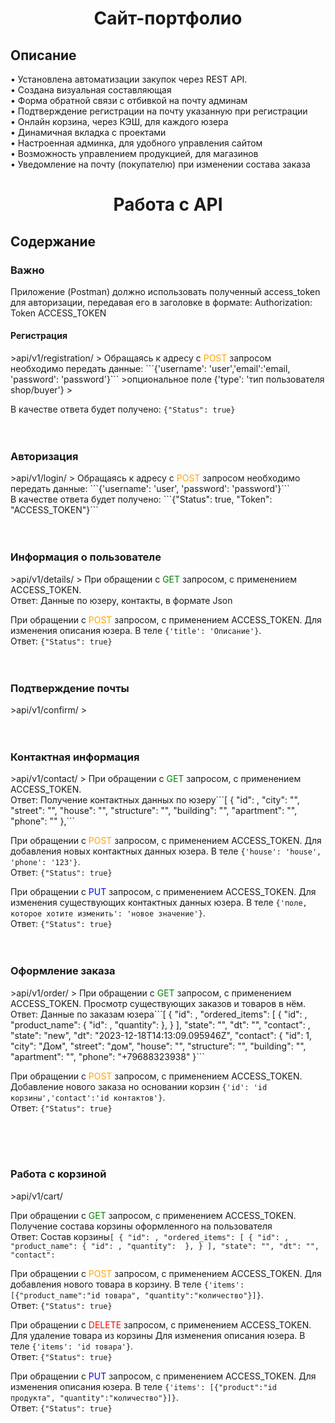 <h1 align="center"> Сайт-портфолио </h1>
<h2>Описание</h2>
• Установлена автоматизации закупок через REST API.<br/>
• Создана визуальная составляющая<br/>
• Форма обратной связи с отбивкой на почту админам<br/>
• Подтверждение регистрации на почту указанную при регистрации<br/>
• Онлайн корзина, через КЭШ, для каждого юзера<br/>
• Динамичная вкладка с проектами<br/>
• Настроенная админка, для удобного управления сайтом<br/>
• Возможность управлением продукцией, для магазинов<br/>
• Уведомление на почту (покупателю) при изменении состава заказа<br/>

<h1 align="center"> Работа с API </h1>
<h2>Содержание</h2>
<h3>Важно</h3>
Приложение (Postman) должно использовать полученный access_token для авторизации, передавая его в заголовке в формате:
Authorization: Token ACCESS_TOKEN

<h4>Регистрация</h3>
>api/v1/registration/
> 
Обращаясь к адресу с <span style="color: orange">POST</span> запросом необходимо передать данные: ```{'username': 'user','email':'email, 'password': 'password'}```
>опциональное поле {'type': 'тип пользователя shop/buyer'}
> 

В качестве ответа будет получено: 
```{"Status": true}```<br/><br/><br/>
<h3>Авторизация</h3>
>api/v1/login/
> 
Обращаясь к адресу с <span style="color: orange">POST</span> запросом необходимо передать данные: ```{'username': 'user', 'password': 'password'}```
<br/>
В качестве ответа будет получено: ```{"Status": true, "Token": "ACCESS_TOKEN"}```<br/><br/><br/>

<h3>Информация о пользователе</h3>
>api/v1/details/
> 
При обращении с <span style="color: green">GET</span> запросом, с применением ACCESS_TOKEN.
<br/>
Ответ: Данные по юзеру, контакты, в формате Json

При обращении с <span style="color: orange">POST</span> запросом, с применением ACCESS_TOKEN. 
Для изменения описания юзера. В теле ```{'title': 'Описание'}```. <br/>
Ответ: ```{"Status": true}```<br/><br/><br/>

<h3>Подтверждение почты</h3>
>api/v1/confirm/
> 
<br/><br/><br/>

<h3>Контактная информация</h3>
>api/v1/contact/
> 
При обращении с <span style="color: green">GET</span> запросом, с применением ACCESS_TOKEN.
<br/>
Ответ: Получение контактных данных по юзеру```[
    {
        "id": ,
        "city": "",
        "street": "",
        "house": "",
        "structure": "",
        "building": "",
        "apartment": "",
        "phone": ""
    },```

При обращении с <span style="color: orange">POST</span> запросом, с применением ACCESS_TOKEN.
Для добавления новых контактных данных юзера. В теле ```{'house': 'house', 'phone': '123'}```. <br/>
Ответ: ```{"Status": true}```

При обращении с <span style="color: blue">PUT</span> запросом, с применением ACCESS_TOKEN.
Для изменения существующих контактных данных юзера. В теле ```{'поле, которое хотите изменить': 'новое значение'}```. <br/>
Ответ: ```{"Status": true}```
<br/><br/><br/>

<h3>Оформление заказа</h3>
>api/v1/order/
> 
При обращении с <span style="color: green">GET</span> запросом, с применением ACCESS_TOKEN. Просмотр существующих заказов и товаров в нём.
<br/>
Ответ: Данные по заказам юзера```[
    {
        "id": ,
        "ordered_items": [
            {
                "id": ,
                "product_name": {
                    "id": ,
                    "quantity": 
                },
            }
        ],
        "state": "",
        "dt": "",
        "contact":
,
        "state": "new",
        "dt": "2023-12-18T14:13:09.095946Z",
        "contact": {
            "id": 1,
            "city": "Дом",
            "street": "дом",
            "house": "",
            "structure": "",
            "building": "",
            "apartment": "",
            "phone": "+79688323938"
        }```

При обращении с <span style="color: orange">POST</span> запросом, с применением ACCESS_TOKEN.
Добавление нового заказа но основании корзин  ```{'id': 'id корзины','contact':'id контактов'}```. <br/>
Ответ: ```{"Status": true}```

<br/><br/><br/>

<h3>Работа с корзиной</h3>
>api/v1/cart/

При обращении с <span style="color: green">GET</span> запросом, с применением ACCESS_TOKEN. Получение состава корзины оформленного на пользователя
<br/>
Ответ: Состав корзины```[
    {
        "id": ,
        "ordered_items": [
            {
                "id": ,
                "product_name": {
                    "id": ,
                    "quantity": 
                },
            }
        ],
        "state": "",
        "dt": "",
        "contact": ```

При обращении с <span style="color: orange">POST</span> запросом, с применением ACCESS_TOKEN.
Для добавления нового товара в корзину. В теле ```{'items': [{"product_name":"id товара", "quantity":"количество"}]}```. <br/>
Ответ: ```{"Status": true}```

При обращении с <span style="color: red">DELETE</span> запросом, с применением ACCESS_TOKEN. Для удаление товара из корзины
Для изменения описания юзера. В теле ```{'items': 'id товара'}```. <br/>
Ответ: ```{"Status": true}```

При обращении с <span style="color: blue">PUT</span> запросом, с применением ACCESS_TOKEN.
Для изменения описания юзера. В теле ```{'items': [{"product":"id продукта", "quantity":"количество"}]}```. <br/>
Ответ: ```{"Status": true}```
<br/><br/><br/>